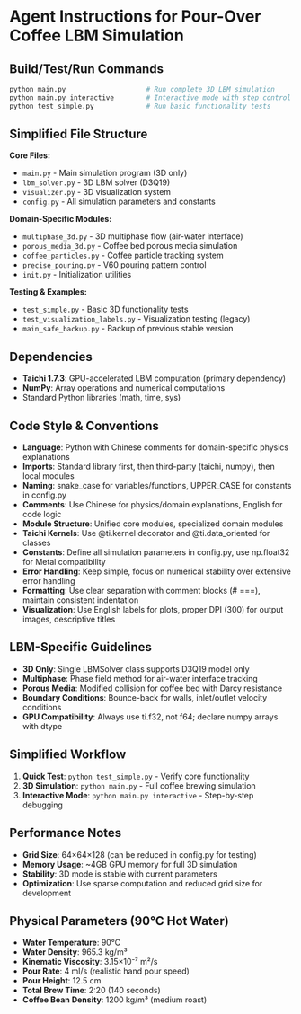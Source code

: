 # Agent Instructions for Pour-Over Coffee LBM Simulation

## Build/Test/Run Commands
```bash
python main.py                    # Run complete 3D LBM simulation
python main.py interactive        # Interactive mode with step control
python test_simple.py             # Run basic functionality tests
```

## Simplified File Structure
**Core Files:**
- `main.py` - Main simulation program (3D only)
- `lbm_solver.py` - 3D LBM solver (D3Q19)
- `visualizer.py` - 3D visualization system
- `config.py` - All simulation parameters and constants

**Domain-Specific Modules:**
- `multiphase_3d.py` - 3D multiphase flow (air-water interface)
- `porous_media_3d.py` - Coffee bed porous media simulation
- `coffee_particles.py` - Coffee particle tracking system
- `precise_pouring.py` - V60 pouring pattern control
- `init.py` - Initialization utilities

**Testing & Examples:**
- `test_simple.py` - Basic 3D functionality tests
- `test_visualization_labels.py` - Visualization testing (legacy)
- `main_safe_backup.py` - Backup of previous stable version

## Dependencies
- **Taichi 1.7.3**: GPU-accelerated LBM computation (primary dependency)
- **NumPy**: Array operations and numerical computations
- Standard Python libraries (math, time, sys)

## Code Style & Conventions
- **Language**: Python with Chinese comments for domain-specific physics explanations
- **Imports**: Standard library first, then third-party (taichi, numpy), then local modules
- **Naming**: snake_case for variables/functions, UPPER_CASE for constants in config.py
- **Comments**: Use Chinese for physics/domain explanations, English for code logic
- **Module Structure**: Unified core modules, specialized domain modules
- **Taichi Kernels**: Use @ti.kernel decorator and @ti.data_oriented for classes
- **Constants**: Define all simulation parameters in config.py, use np.float32 for Metal compatibility
- **Error Handling**: Keep simple, focus on numerical stability over extensive error handling
- **Formatting**: Use clear separation with comment blocks (# ===), maintain consistent indentation
- **Visualization**: Use English labels for plots, proper DPI (300) for output images, descriptive titles

## LBM-Specific Guidelines
- **3D Only**: Single LBMSolver class supports D3Q19 model only
- **Multiphase**: Phase field method for air-water interface tracking
- **Porous Media**: Modified collision for coffee bed with Darcy resistance
- **Boundary Conditions**: Bounce-back for walls, inlet/outlet velocity conditions
- **GPU Compatibility**: Always use ti.f32, not f64; declare numpy arrays with dtype

## Simplified Workflow
1. **Quick Test**: `python test_simple.py` - Verify core functionality
2. **3D Simulation**: `python main.py` - Full coffee brewing simulation
3. **Interactive Mode**: `python main.py interactive` - Step-by-step debugging

## Performance Notes
- **Grid Size**: 64×64×128 (can be reduced in config.py for testing)
- **Memory Usage**: ~4GB GPU memory for full 3D simulation
- **Stability**: 3D mode is stable with current parameters
- **Optimization**: Use sparse computation and reduced grid size for development

## Physical Parameters (90°C Hot Water)
- **Water Temperature**: 90°C
- **Water Density**: 965.3 kg/m³
- **Kinematic Viscosity**: 3.15×10⁻⁷ m²/s
- **Pour Rate**: 4 ml/s (realistic hand pour speed)
- **Pour Height**: 12.5 cm
- **Total Brew Time**: 2:20 (140 seconds)
- **Coffee Bean Density**: 1200 kg/m³ (medium roast)